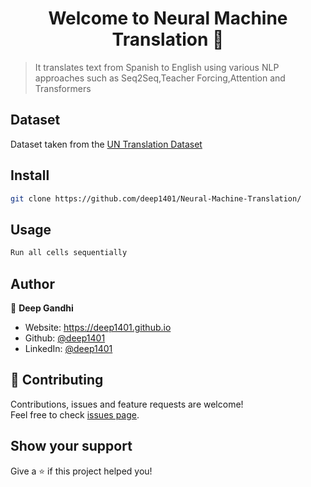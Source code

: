 <h1 align="center">Welcome to Neural Machine Translation 👋</h1>
<p>
</p>

> It translates text from Spanish to English using various NLP approaches such as Seq2Seq,Teacher Forcing,Attention and Transformers

## Dataset

Dataset taken from the [UN Translation Dataset](http://opus.nlpl.eu/UN.php)

## Install

```sh
git clone https://github.com/deep1401/Neural-Machine-Translation/
```

## Usage

```sh
Run all cells sequentially
```

## Author

👤 **Deep Gandhi**

* Website: https://deep1401.github.io
* Github: [@deep1401](https://github.com/deep1401)
* LinkedIn: [@deep1401](https://linkedin.com/in/deep1401)

## 🤝 Contributing

Contributions, issues and feature requests are welcome!<br />Feel free to check [issues page](https://github.com/deep1401/Neural-Machine-Translation/issues). 

## Show your support

Give a ⭐️ if this project helped you!

